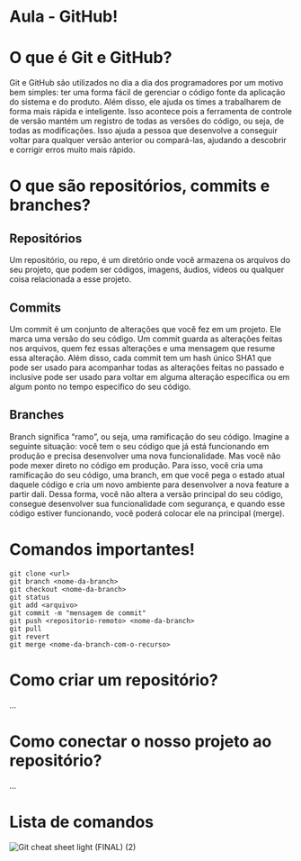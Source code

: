 # Aula - GitHub!

# O que é Git e GitHub?
  Git e GitHub são utilizados no dia a dia dos programadores por um motivo bem simples: ter uma forma fácil de gerenciar o código fonte da aplicação do sistema e do produto.
  Além disso, ele ajuda os times a trabalharem de forma mais rápida e inteligente. Isso acontece pois a ferramenta de controle de versão mantém um registro de todas as versões do código, ou seja, de todas as modificações. Isso ajuda a pessoa que desenvolve a conseguir voltar para qualquer versão anterior ou compará-las, ajudando a descobrir e corrigir erros muito mais rápido.

# O que são repositórios, commits e branches?

## Repositórios

  Um repositório, ou repo, é um diretório onde você armazena os arquivos do seu projeto, que podem ser códigos, imagens, áudios, vídeos ou qualquer coisa relacionada a esse projeto.
  
## Commits

  Um commit é um conjunto de alterações que você fez em um projeto. Ele marca uma versão do seu código. Um commit guarda as alterações feitas nos arquivos, quem fez essas alterações e uma mensagem que resume essa alteração.
  Além disso, cada commit tem um hash único SHA1 que pode ser usado para acompanhar todas as alterações feitas no passado e inclusive pode ser usado para voltar em alguma alteração específica ou em algum ponto no tempo específico do seu código.
  
## Branches

  Branch significa “ramo”, ou seja, uma ramificação do seu código. Imagine a seguinte situação: você tem o seu código que já está funcionando em produção e precisa desenvolver uma nova funcionalidade. Mas você não pode mexer direto no código em produção.
  Para isso, você cria uma ramificação do seu código, uma branch, em que você pega o estado atual daquele código e cria um novo ambiente para desenvolver a nova feature a partir dali.
  Dessa forma, você não altera a versão principal do seu código, consegue desenvolver sua funcionalidade com segurança, e quando esse código estiver funcionando, você poderá colocar ele na principal (merge).


# Comandos importantes!

``` 
git clone <url>
git branch <nome-da-branch>
git checkout <nome-da-branch>
git status 
git add <arquivo> 
git commit -m "mensagem de commit" 
git push <repositorio-remoto> <nome-da-branch> 
git pull
git revert
git merge <nome-da-branch-com-o-recurso> 
```

# Como criar um repositório?

...

# Como conectar o nosso projeto ao repositório?

...

# Lista de comandos
![Git cheat sheet light (FINAL) (2)](https://github.com/cwtshh/aula-github/assets/101185927/1337d23b-caa9-4222-b7ab-216902e51c7c)
    
